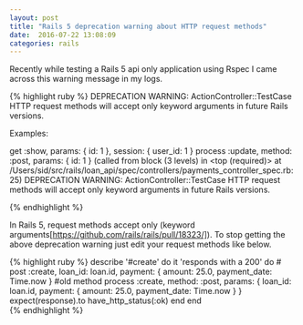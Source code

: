 ```yaml
---
layout: post
title: "Rails 5 deprecation warning about HTTP request methods"
date:  2016-07-22 13:08:09
categories: rails
---
```


Recently while testing a Rails 5 api only application using Rspec I came across this warning message in my logs.

{% highlight ruby %}
DEPRECATION WARNING: ActionController::TestCase HTTP request methods will accept only
keyword arguments in future Rails versions.

Examples:

get :show, params: { id: 1 }, session: { user_id: 1 }
process :update, method: :post, params: { id: 1 }
(called from block (3 levels) in <top (required)> at /Users/sid/src/rails/loan_api/spec/controllers/payments_controller_spec.rb:25)
DEPRECATION WARNING: ActionController::TestCase HTTP request methods will accept only
keyword arguments in future Rails versions.

{% endhighlight %}

In Rails 5, request methods accept only (keyword arguments[https://github.com/rails/rails/pull/18323/]). To stop getting the above deprecation warning just edit your request methods like below.

{% highlight ruby %}
describe '#create' do
  it 'responds with a 200' do
    # post :create, loan_id: loan.id, payment: { amount: 25.0, payment_date: Time.now } #old method
    process :create, method: :post, params: { loan_id: loan.id, payment: { amount: 25.0, payment_date: Time.now  } }
    expect(response).to have_http_status(:ok)
  end
end  
{% endhighlight %}
